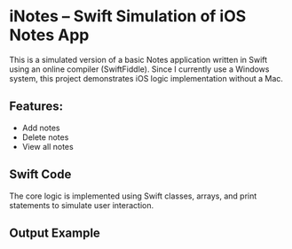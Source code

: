 # iNotes – Swift Simulation of iOS Notes App

This is a simulated version of a basic Notes application written in Swift using an online compiler (SwiftFiddle). Since I currently use a Windows system, this project demonstrates iOS logic implementation without a Mac.

## Features:
- Add notes
- Delete notes
- View all notes

## Swift Code
The core logic is implemented using Swift classes, arrays, and print statements to simulate user interaction.

## Output Example
